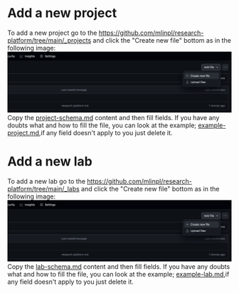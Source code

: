 # Add a new project

To add a new project go to the https://github.com/mlinpl/research-platform/tree/main/_projects and
click the "Create new file" bottom as in the following image:
![github-add-file.png](github-add-file.png)
Copy the [project-schema.md](project-schema.md) content and then fill fields. If you have any doubts what and
how to fill the file, you can look at the example; [example-project.md](example-project.md),if any field doesn't apply
to you just delete it.

# Add a new lab

To add a new lab go to the https://github.com/mlinpl/research-platform/tree/main/_labs and
click the "Create new file" bottom as in the following image:
![github-add-file.png](github-add-file.png)
Copy the [lab-schema.md](lab-schema.md) content and then fill fields. If you have any doubts what and
how to fill the file, you can look at the example; [example-lab.md](example-lab.md),if any field doesn't apply
to you just delete it.